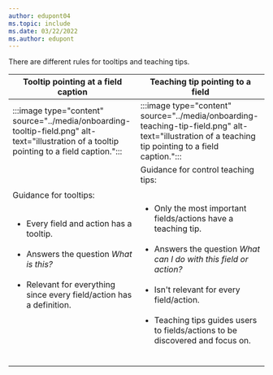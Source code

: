 ```yaml
---
author: edupont04
ms.topic: include
ms.date: 03/22/2022
ms.author: edupont
---
```

There are different rules for tooltips and teaching tips.

| Tooltip pointing at a field caption | Teaching tip pointing to a field |
|--|--|
| :::image type="content" source="../media/onboarding-tooltip-field.png" alt-text="illustration of a tooltip pointing to a field caption."::: | :::image type="content" source="../media/onboarding-teaching-tip-field.png" alt-text="illustration of a teaching tip pointing to a field caption."::: |
| Guidance for tooltips:</br><ul></br><li>Every field and action has a tooltip.</li></br><li>Answers the question *What is this?*</li></br><li>Relevant for everything since every field/action has a definition.</li></br></ul></br> | Guidance for control teaching tips:</br><ul></br><li>Only the most important fields/actions have a teaching tip.</li></br><li>Answers the question *What can I do with this field or action?*</li></br><li>Isn't relevant for every field/action.</li></br><li>Teaching tips guides users to fields/actions to be discovered and focus on.</li></br></ul> |
